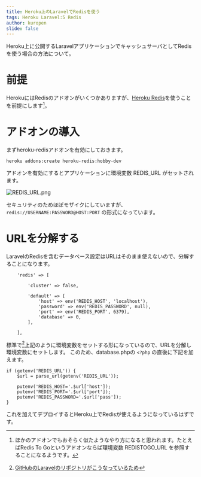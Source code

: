 ```yaml
---
title: Heroku上のLaravelでRedisを使う
tags: Heroku Laravel:5 Redis
author: kuropen
slide: false
---
```

Heroku上に公開するLaravelアプリケーションでキャッシュサーバとしてRedisを使う場合の方法について。

# 前提
HerokuにはRedisのアドオンがいくつかありますが、[Heroku Redis](https://elements.heroku.com/addons/heroku-redis)を使うことを前提にします[^1]。

[^1]: ほかのアドオンでもおそらく似たようなやり方になると思われます。たとえばRedis To Goというアドオンならば環境変数 REDISTOGO_URL を参照することになるようです。

# アドオンの導入
まずheroku-redisアドオンを有効にしておきます。

```
heroku addons:create heroku-redis:hobby-dev
```

アドオンを有効にするとアプリケーションに環境変数 REDIS_URL がセットされます。

![REDIS_URL.png](https://qiita-image-store.s3.amazonaws.com/0/41007/9d48f4d2-735c-6368-15bc-e2ab06ea77a6.png)

セキュリティのためほぼモザイクにしていますが、 `redis://USERNAME:PASSWORD@HOST:PORT` の形式になっています。

# URLを分解する
LaravelのRedisを含むデータベース設定はURLはそのまま使えないので、分解することになります。

```database.php
    'redis' => [

        'cluster' => false,

        'default' => [
            'host' => env('REDIS_HOST', 'localhost'),
            'password' => env('REDIS_PASSWORD', null),
            'port' => env('REDIS_PORT', 6379),
            'database' => 0,
        ],

    ],
```

標準で[^2]上記のように環境変数をセットする形になっているので、URLを分解し環境変数にセットします。
このため、database.phpの `<?php` の直後に下記を加えます。

[^2]: [GitHubのLaravelのリポジトリがこうなっているため](https://github.com/laravel/laravel/blob/master/config/database.php)

```database.php
if (getenv('REDIS_URL')) {
    $url = parse_url(getenv('REDIS_URL'));

    putenv('REDIS_HOST='.$url['host']);
    putenv('REDIS_PORT='.$url['port']);
    putenv('REDIS_PASSWORD='.$url['pass']);
}
```

これを加えてデプロイするとHeroku上でRedisが使えるようになっているはずです。


